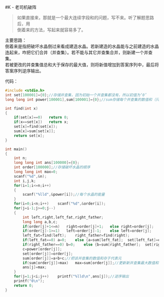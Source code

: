 #K - 老司机破阵
>如果直接来，那就是一个最大连续字段和的问题，写不来。听了解题思路后，用  
倒着来的方法，写起来就容易多了。  

主要思路：  
倒着来是指把破坏水晶倒过来看成建造水晶。若新建造的水晶能与之前建造的水晶  
连起来，咋把它们合并（并查集）。若不能与其它并查集合并，则新建一个并查集。  
若被更改的并查集值总和大于保存的最大值，则将新值增加到答案序列中，最后将  
答案序列逆序输出。

代码：
```C
#include <stdio.h>
int set[100001]={0};//存储并查集，因为初始一个并查集都没有，所以初值为‘0’
long long int power[100001],sum[100001]={0};//sum存储每个并查集的数值和（只保存在代表元上）

int find(int x)
{
	if(set[x]==0)	return 0;
	if(x==set[x])	return x;
	set[x]=find(set[x]);
	sum[x]=sum[set[x]];
	return set[x];
}

int main()
{
	int n;
	long long int ans[100000]={0};
	int order[100000];//存储破坏水晶的顺序
	long long int max=0;
	scanf("%d",&n);
	int i,j,k;
	for(i=1;i<=n;i++)
	{
		scanf("%lld",&power[i]);//每个水晶的能量
	}
	for(i=0;i<n;i++)	scanf("%d",&order[i]);
	for(j=i-1;j>=0;j--)
	{
		int left,right,left_fat,right_father;
		long long a,b,c;
		if(order[j]+1<=n)	right=order[j]+1;	else right=order[j];
		if(order[j]-1>=1)	left=order[j]-1;	else left=order[j];
		left_fat=find(left);	right_father=find(right);
		if(left_fat==0)	a=0;	else {a=sum[left_fat];	set[left_fat]=order[j];}//并查集合并
		if(right_father==0)	b=0;	else {b=sum[right_father];	set[right_father]=order[j];}
		c=power[order[j]];
		set[order[j]]=order[j];
		sum[order[j]]=a+b+c;//把该并查集的数值和存于代表元
		if(sum[order[j]]>max)	max=sum[order[j]];//更新新并查集最大数值和
		ans[j]=max;
	}
	for(j=1;j<i;j++)	printf("%lld\n",ans[j]);//逆序输出
	printf("0\n");
	return 0;
}
```